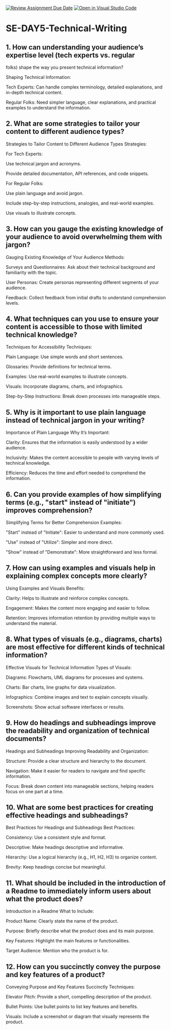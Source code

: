 [![Review Assignment Due Date](https://classroom.github.com/assets/deadline-readme-button-22041afd0340ce965d47ae6ef1cefeee28c7c493a6346c4f15d667ab976d596c.svg)](https://classroom.github.com/a/zsAR-pyY)
[![Open in Visual Studio Code](https://classroom.github.com/assets/open-in-vscode-2e0aaae1b6195c2367325f4f02e2d04e9abb55f0b24a779b69b11b9e10269abc.svg)](https://classroom.github.com/online_ide?assignment_repo_id=18459222&assignment_repo_type=AssignmentRepo)
# SE-DAY5-Technical-Writing
## 1. How can understanding your audience’s expertise level (tech experts vs. regular 
folks) shape the way you present technical information?

Shaping Technical Information:

Tech Experts: Can handle complex terminology, detailed explanations, and in-depth technical content.

Regular Folks: Need simpler language, clear explanations, and practical examples to understand the information.
## 2. What are some strategies to tailor your content to different audience types?

Strategies to Tailor Content to Different Audience Types
Strategies:

For Tech Experts:

Use technical jargon and acronyms.

Provide detailed documentation, API references, and code snippets.

For Regular Folks:

Use plain language and avoid jargon.

Include step-by-step instructions, analogies, and real-world examples.

Use visuals to illustrate concepts.
## 3. How can you gauge the existing knowledge of your audience to avoid overwhelming them with jargon?

Gauging Existing Knowledge of Your Audience
Methods:

Surveys and Questionnaires: Ask about their technical background and familiarity with the topic.

User Personas: Create personas representing different segments of your audience.

Feedback: Collect feedback from initial drafts to understand comprehension levels.
## 4. What techniques can you use to ensure your content is accessible to those with limited technical knowledge?

Techniques for Accessibility
Techniques:

Plain Language: Use simple words and short sentences.

Glossaries: Provide definitions for technical terms.

Examples: Use real-world examples to illustrate concepts.

Visuals: Incorporate diagrams, charts, and infographics.

Step-by-Step Instructions: Break down processes into manageable steps.
## 5. Why is it important to use plain language instead of technical jargon in your writing?

 Importance of Plain Language
Why It’s Important:

Clarity: Ensures that the information is easily understood by a wider audience.

Inclusivity: Makes the content accessible to people with varying levels of technical knowledge.

Efficiency: Reduces the time and effort needed to comprehend the information.
## 6. Can you provide examples of how simplifying terms (e.g., "start" instead of "initiate") improves comprehension?

 Simplifying Terms for Better Comprehension
Examples:

"Start" instead of "Initiate": Easier to understand and more commonly used.

"Use" instead of "Utilize": Simpler and more direct.

"Show" instead of "Demonstrate": More straightforward and less formal.
## 7. How can using examples and visuals help in explaining complex concepts more clearly?

Using Examples and Visuals
Benefits:

Clarity: Helps to illustrate and reinforce complex concepts.

Engagement: Makes the content more engaging and easier to follow.

Retention: Improves information retention by providing multiple ways to understand the material.
## 8. What types of visuals (e.g., diagrams, charts) are most effective for different kinds of technical information?

Effective Visuals for Technical Information
Types of Visuals:

Diagrams: Flowcharts, UML diagrams for processes and systems.

Charts: Bar charts, line graphs for data visualization.

Infographics: Combine images and text to explain concepts visually.

Screenshots: Show actual software interfaces or results.
## 9. How do headings and subheadings improve the readability and organization of technical documents?

Headings and Subheadings
Improving Readability and Organization:

Structure: Provide a clear structure and hierarchy to the document.

Navigation: Make it easier for readers to navigate and find specific information.

Focus: Break down content into manageable sections, helping readers focus on one part at a time.
## 10. What are some best practices for creating effective headings and subheadings?

Best Practices for Headings and Subheadings
Best Practices:

Consistency: Use a consistent style and format.

Descriptive: Make headings descriptive and informative.

Hierarchy: Use a logical hierarchy (e.g., H1, H2, H3) to organize content.

Brevity: Keep headings concise but meaningful.
## 11. What should be included in the introduction of a Readme to immediately inform users about what the product does?

Introduction in a Readme
What to Include:

Product Name: Clearly state the name of the product.

Purpose: Briefly describe what the product does and its main purpose.

Key Features: Highlight the main features or functionalities.

Target Audience: Mention who the product is for.
## 12. How can you succinctly convey the purpose and key features of a product?

Conveying Purpose and Key Features Succinctly
Techniques:

Elevator Pitch: Provide a short, compelling description of the product.

Bullet Points: Use bullet points to list key features and benefits.

Visuals: Include a screenshot or diagram that visually represents the product.
